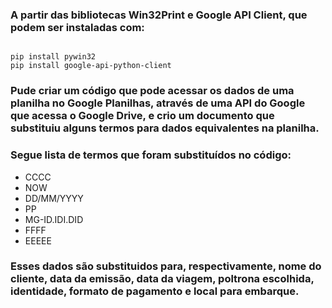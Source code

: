 ###  A partir das bibliotecas Win32Print e Google API Client, que podem ser instaladas com: 

<code> 
pip install pywin32
pip install google-api-python-client
</code>

### Pude criar um código que pode acessar os dados de uma planilha no Google Planilhas, através de uma API do Google que acessa o Google Drive, e crio um documento que substituiu alguns termos para dados equivalentes na planilha.
### Segue lista de termos que foram substituídos no código:

<ul>
  <li>CCCC</li>
  <li>NOW</li>
  <li>DD/MM/YYYY</li>
  <li>PP</li>
  <li>MG-ID.IDI.DID</li>
  <li>FFFF</li>
  <li>EEEEE</li>
</ul>

### Esses dados são substituidos para, respectivamente, nome do cliente, data da emissão, data da viagem, poltrona escolhida, identidade, formato de pagamento e local para embarque.
